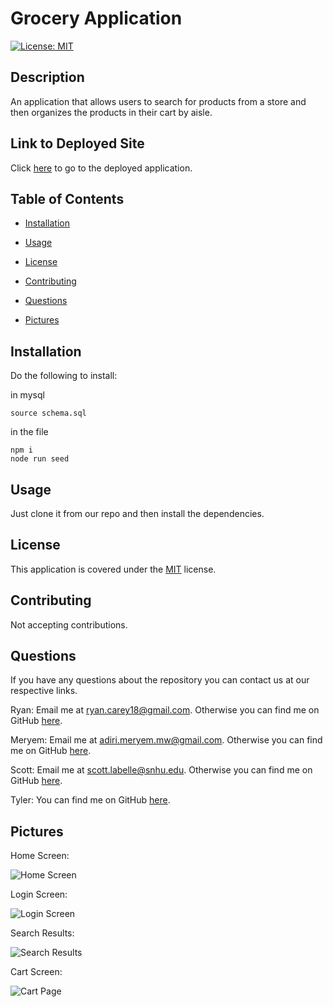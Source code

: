 # Grocery Application

[![License: MIT](https://img.shields.io/badge/License-MIT-yellow.svg)](https://opensource.org/licenses/MIT)

## Description

An application that allows users to search for products from a store and then organizes the products in their cart by aisle.

## Link to Deployed Site

Click [here](https://vast-ocean-43647.herokuapp.com/) to go to the deployed application.

## Table of Contents

- [Installation](#Installation)

- [Usage](#Usage)

- [License](#License)

- [Contributing](#Contributing)

- [Questions](#Questions)

- [Pictures](#Pictures)

## Installation

Do the following to install:

in mysql

```
source schema.sql
```

in the file

```
npm i
node run seed

```

## Usage

Just clone it from our repo and then install the dependencies.

## License

This application is covered under the [MIT](https://opensource.org/licenses/MIT) license.

## Contributing

Not accepting contributions.

## Questions

If you have any questions about the repository you can contact us at our respective links.

Ryan:
 Email me at ryan.carey18@gmail.com. Otherwise you can find me on GitHub [here](https://github.com/ryancarey18).

Meryem:
 Email me at adiri.meryem.mw@gmail.com. Otherwise you can find me on GitHub [here](https://github.com/MERYEM-AD).

 Scott:
  Email me at scott.labelle@snhu.edu. Otherwise you can find me on GitHub [here](https://github.com/Scottl5).

  Tyler:
    You can find me on GitHub [here](https://github.com/TSmagoun).

## Pictures

Home Screen:

![Home Screen](https://user-images.githubusercontent.com/86500418/149043934-23cfe0f7-c702-4998-82d3-013740c7734d.png)

Login Screen:

![Login Screen](https://user-images.githubusercontent.com/86500418/149043978-679da7f4-2716-475b-9b32-e9ec8e64e4ff.png)

Search Results:

![Search Results](https://user-images.githubusercontent.com/86500418/149044041-8941ecb3-1c21-461c-b1bc-1e53a96c6e82.png)

Cart Screen:

![Cart Page](https://user-images.githubusercontent.com/86500418/149044108-2b92c5f4-4060-4639-9fa3-7b7f8eecb2a6.png)
